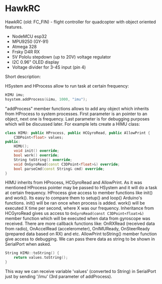 # HawkRC
HawkRC (old: FC_FIN) - flight controller for quadcopter with object oriented features.
- NodeMCU esp32
- MPU9250 (GY-91)
- Atmega 328
- Frsky D4R RX
- 5V Pololu stepdown (up to 20V) voltage regulator
- I2C 0.96" OLED display
- Voltage divider for 3-4S input (pin 4)

Short description:

HSystem and HProcess allow to run task at certain frequency:
```cpp
HIMU imu;
hsystem.addProcess(&imu, 1000, "imu");
```

"addProcess" member functions allows to add any object which inherits from HProcess to system processes. First parameter is an pointer to an object, next one is frequency. Last parameter is for debugging purposes which will be discussed later. For example lets create a HIMU class:
```cpp
class HIMU: public HProcess, public HCGyroRead, public AllowPrint {
	C3DPoint<float> values;
public:
	HIMU();
	void init() override;
	bool work() override;
	String toString() override;
	void OnGyroRead(const C3DPoint<float>&) override;
	bool parseCmd(const String& cmd) override;
}
```

HIMU inherits from HProcess, HCGyroRead and AllowPrint. As it was mentioned HProcess pointer may be passed to HSystem and it will do a task at certain frequency. 
HProcess give access to member functions like init() and work(). Its easy to compare them to setup() and loop() Arduino's functions. init() will be ran once when process is added. work() will be executed X time per second, where X was our frequency.
Inheritance from HCGyroRead gives us access to `OnGyroRead(const C3DPoint<float>&)` member function which will be executed when data from gyroscope was received. There are more callback functions like: OnRXRead (received data from radio), OnAccelRead (accelerometer), OnIMUReady, OnSteerReady (prepared data based on RX) and etc.
AllowPrint toString() member function give access to debugging. We can pass there data as string to be shown in SerialPort when asked. 
```cpp
String HIMU::toString() {
	return values.toString();
}
```
This way we can receive variable 'values' (converted to String) in SerialPort just by sending '/imu' (3rd parameter of addProcess).
 
